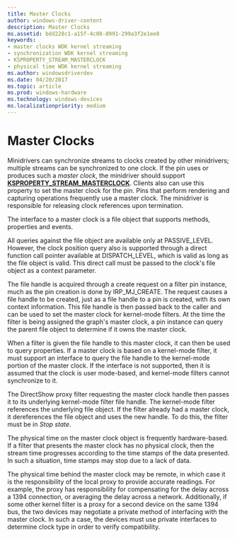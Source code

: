 ```yaml
---
title: Master Clocks
author: windows-driver-content
description: Master Clocks
ms.assetid: bdd228c1-a15f-4c08-8991-299a3f2e1ee8
keywords:
- master clocks WDK kernel streaming
- synchronization WDK kernel streaming
- KSPROPERTY_STREAM_MASTERCLOCK
- physical time WDK kernel streaming
ms.author: windowsdriverdev
ms.date: 04/20/2017
ms.topic: article
ms.prod: windows-hardware
ms.technology: windows-devices
ms.localizationpriority: medium
---
```


# Master Clocks





Minidrivers can synchronize streams to clocks created by other minidrivers; multiple streams can be synchronized to one clock. If the pin uses or produces such a *master clock*, the minidriver should support [**KSPROPERTY\_STREAM\_MASTERCLOCK**](https://msdn.microsoft.com/library/windows/hardware/ff565713). Clients also can use this property to set the master clock for the pin. Pins that perform rendering and capturing operations frequently use a master clock. The minidriver is responsible for releasing clock references upon termination.

The interface to a master clock is a file object that supports methods, properties and events.

All queries against the file object are available only at PASSIVE\_LEVEL. However, the clock position query also is supported through a direct function call pointer available at DISPATCH\_LEVEL, which is valid as long as the file object is valid. This direct call must be passed to the clock's file object as a context parameter.

The file handle is acquired through a create request on a filter pin instance, much as the pin creation is done by IRP\_MJ\_CREATE. The request causes a file handle to be created, just as a file handle to a pin is created, with its own context information. This file handle is then passed back to the caller and can be used to set the master clock for kernel-mode filters. At the time the filter is being assigned the graph's master clock, a pin instance can query the parent file object to determine if it owns the master clock.

When a filter is given the file handle to this master clock, it can then be used to query properties. If a master clock is based on a kernel-mode filter, it must support an interface to query the file handle to the kernel-mode portion of the master clock. If the interface is not supported, then it is assumed that the clock is user mode-based, and kernel-mode filters cannot synchronize to it.

The DirectShow proxy filter requesting the master clock handle then passes it to its underlying kernel-mode filter file handle. The kernel-mode filter references the underlying file object. If the filter already had a master clock, it dereferences the file object and uses the new handle. To do this, the filter must be in *Stop state*.

The physical time on the master clock object is frequently hardware-based. If a filter that presents the master clock has no physical clock, then the stream time progresses according to the time stamps of the data presented. In such a situation, time stamps may stop due to a lack of data.

The physical time behind the master clock may be remote, in which case it is the responsibility of the local proxy to provide accurate readings. For example, the proxy has responsibility for compensating for the delay across a 1394 connection, or averaging the delay across a network. Additionally, if some other kernel filter is a proxy for a second device on the same 1394 bus, the two devices may negotiate a private method of interfacing with the master clock. In such a case, the devices must use private interfaces to determine clock type in order to verify compatibility.

 

 




